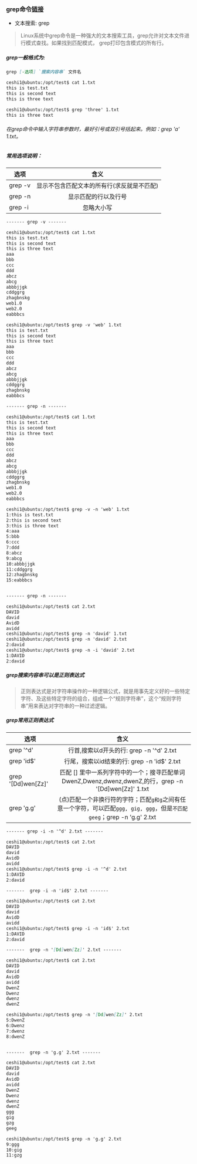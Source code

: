 ### grep命令[链接](https://www.jianshu.com/p/b413a7b91793)

* 文本搜索: grep
> Linux系统中grep命令是一种强大的文本搜索工具，grep允许对文本文件进行模式查找。如果找到匹配模式， grep打印包含模式的所有行。

##### grep一般格式为:

```markdown
grep [-选项] `搜索内容串` 文件名
```

```markdown
ceshi1@ubuntu:/opt/test$ cat 1.txt
this is test.txt
this is second text
this is three text

ceshi1@ubuntu:/opt/test$ grep 'three' 1.txt
this is three text
```

###### 在grep命令中输入字符串参数时，最好引号或双引号括起来。例如：grep 'a' 1.txt。

##### 常用选项说明：

| 选项   |      含义      
|----------|:-------------:
|  grep -v   |   显示不包含匹配文本的所有行(求反就是不匹配)
|  grep -n   |   显示匹配的行以及行号
|  grep -i   |   忽略大小写

```markdown
------- grep -v -------

ceshi1@ubuntu:/opt/test$ cat 1.txt
this is test.txt
this is second text
this is three text
aaa
bbb
ccc
ddd
abcz
abcg
abbbjjgk
cddggrg
zhagbnskg
web1.0
web2.0
eabbbcs

ceshi1@ubuntu:/opt/test$ grep -v 'web' 1.txt
this is test.txt
this is second text
this is three text
aaa
bbb
ccc
ddd
abcz
abcg
abbbjjgk
cddggrg
zhagbnskg
eabbbcs

------- grep -n -------

ceshi1@ubuntu:/opt/test$ cat 1.txt
this is test.txt
this is second text
this is three text
aaa
bbb
ccc
ddd
abcz
abcg
abbbjjgk
cddggrg
zhagbnskg
web1.0
web2.0
eabbbcs

ceshi1@ubuntu:/opt/test$ grep -v -n 'web' 1.txt
1:this is test.txt
2:this is second text
3:this is three text
4:aaa
5:bbb
6:ccc
7:ddd
8:abcz
9:abcg
10:abbbjjgk
11:cddggrg
12:zhagbnskg
15:eabbbcs


------- grep -n -------

ceshi1@ubuntu:/opt/test$ cat 2.txt
DAVID
david
AvidD
avidd
ceshi1@ubuntu:/opt/test$ grep -n 'david' 1.txt
ceshi1@ubuntu:/opt/test$ grep -n 'david' 2.txt
2:david
ceshi1@ubuntu:/opt/test$ grep -n -i 'david' 2.txt
1:DAVID
2:david
```

##### grep搜索内容串可以是正则表达式
> 正则表达式是对字符串操作的一种逻辑公式，就是用事先定义好的一些特定字符、及这些特定字符的组合，组成一个“规则字符串”，这个“规则字符串”用来表达对字符串的一种过滤逻辑。

##### grep常用正则表达式

| 选项   |      含义      
|----------|:-------------:
|  grep '^d'   |   行首,搜索以d开头的行: grep -n '^d' 2.txt
|  grep 'id$'   |   行尾，搜索以id结束的行: grep -n 'id$' 2.txt
|  grep '[Dd]wen[Zz]'   |   匹配 [] 里中一系列字符中的一个；搜寻匹配单词DwenZ,Dwenz,dwenz,dwenZ,的行，grep -n '[Dd]wen[Zz]' 1.txt
|  grep 'g.g'   |   (点)匹配一个非换行符的字符；匹配`g和g`之间有任意一个字符，可以匹配`ggg, gig, ggg`，但是`不匹配geeg`；grep -n 'g.g' 2.txt

```markdown
------- grep -i -n '^d' 2.txt -------

ceshi1@ubuntu:/opt/test$ cat 2.txt
DAVID
david
AvidD
avidd
ceshi1@ubuntu:/opt/test$ grep -i -n '^d' 2.txt
1:DAVID
2:david

-------  grep -i -n 'id$' 2.txt -------

ceshi1@ubuntu:/opt/test$ cat 2.txt
DAVID
david
AvidD
avidd
ceshi1@ubuntu:/opt/test$ grep -i -n 'id$' 2.txt
1:DAVID
2:david

-------  grep -n '[Dd]wen[Zz]' 2.txt -------

ceshi1@ubuntu:/opt/test$ cat 2.txt
DAVID
david
AvidD
avidd
DwenZ
Dwenz
dwenz
dwenZ

ceshi1@ubuntu:/opt/test$ grep -n '[Dd]wen[Zz]' 2.txt
5:DwenZ
6:Dwenz
7:dwenz
8:dwenZ


-------  grep -n 'g.g' 2.txt -------

ceshi1@ubuntu:/opt/test$ cat 2.txt
DAVID
david
AvidD
avidd
DwenZ
Dwenz
dwenz
dwenZ
ggg
gig
gzg
geeg

ceshi1@ubuntu:/opt/test$ grep -n 'g.g' 2.txt
9:ggg
10:gig
11:gzg
```